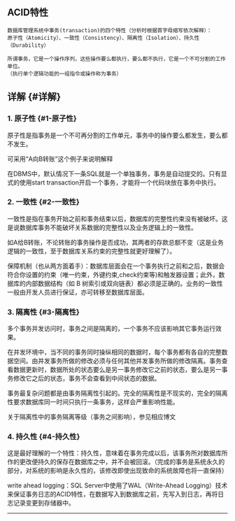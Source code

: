 ## ACID特性

```
数据库管理系统中事务(transaction)的四个特性（分析时根据首字母缩写依次解释）：
原子性（Atomicity）、一致性（Consistency）、隔离性（Isolation）、持久性（Durability）

所谓事务，它是一个操作序列，这些操作要么都执行，要么都不执行，它是一个不可分割的工作单位。
（执行单个逻辑功能的一组指令或操作称为事务）
```

## **详解** {#详解}

### **1. 原子性** {#1-原子性}

原子性是指事务是一个不可再分割的工作单元，事务中的操作要么都发生，要么都不发生。

可采用“A向B转账”这个例子来说明解释

在DBMS中，默认情况下一条SQL就是一个单独事务，事务是自动提交的。只有显式的使用start transaction开启一个事务，才能将一个代码块放在事务中执行。

### **2. 一致性** {#2-一致性}

一致性是指在事务开始之前和事务结束以后，数据库的完整性约束没有被破坏。这是说数据库事务不能破坏关系数据的完整性以及业务逻辑上的一致性。

如A给B转账，不论转账的事务操作是否成功，其两者的存款总额不变（这是业务逻辑的一致性，至于数据库关系约束的完整性就更好理解了）。

保障机制（也从两方面着手）：数据库层面会在一个事务执行之前和之后，数据会符合你设置的约束（唯一约束，外键约束,check约束等\)和触发器设置；此外，数据库的内部数据结构（如 B 树索引或双向链表）都必须是正确的。业务的一致性一般由开发人员进行保证，亦可转移至数据库层面。

### **3. 隔离性** {#3-隔离性}

多个事务并发访问时，事务之间是隔离的，一个事务不应该影响其它事务运行效果。

在并发环境中，当不同的事务同时操纵相同的数据时，每个事务都有各自的完整数据空间。由并发事务所做的修改必须与任何其他并发事务所做的修改隔离。事务查看数据更新时，数据所处的状态要么是另一事务修改它之前的状态，要么是另一事务修改它之后的状态，事务不会查看到中间状态的数据。

事务最复杂问题都是由事务隔离性引起的。完全的隔离性是不现实的，完全的隔离性要求数据库同一时间只执行一条事务，这样会严重影响性能。

关于隔离性中的事务隔离等级（事务之间影响），参见相应博文

### **4. 持久性** {#4-持久性}

这是最好理解的一个特性：持久性，意味着在事务完成以后，该事务所对数据库所作的更改便持久的保存在数据库之中，并不会被回滚。（完成的事务是系统永久的部分，对系统的影响是永久性的，该修改即使出现致命的系统故障也将一直保持）

write ahead logging：SQL Server中使用了WAL（Write-Ahead Logging）技术来保证事务日志的ACID特性，在数据写入到数据库之前，先写入到日志，再将日志记录变更到存储器中。

---



